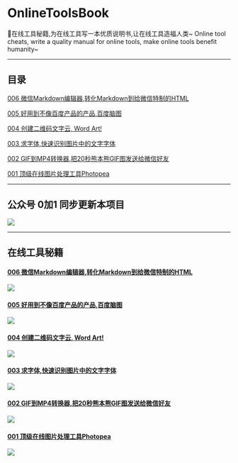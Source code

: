 # OnlineToolsBook

🌈在线工具秘籍,为在线工具写一本优质说明书,让在线工具造福人类~ Online tool cheats, write a quality manual for online tools, make online tools benefit humanity~


---

## 目录

[006 微信Markdown编辑器,转化Markdown到给微信特制的HTML](https://www.v2fy.com/p/md2wx/)

[005 好用到不像百度产品的产品,百度脑图](https://www.v2fy.com/p/baidunaotu/)

[004 创建二维码文字云, Word Art!](https://www.v2fy.com/p/word-art/)

[003 求字体,快速识别图片中的文字字体](https://www.v2fy.com/p/qiuziti/)

[002 GIF到MP4转换器,把20秒熊本熊GIF图发送给微信好友](https://www.v2fy.com/p/gif-to-mp4/)

[001 顶级在线图片处理工具Photopea](https://www.v2fy.com/p/photopea/)


---

## 公众号 0加1 同步更新本项目

![](https://user-images.githubusercontent.com/15868458/73356546-94321980-42d5-11ea-94cc-a8f60e0e1985.gif)



---
## 在线工具秘籍

#### [006 微信Markdown编辑器,转化Markdown到给微信特制的HTML](https://www.v2fy.com/p/md2wx/)

![](https://user-images.githubusercontent.com/15868458/73590429-3c85ef00-451d-11ea-8c12-33f09e0eac45.gif)

#### [005 好用到不像百度产品的产品,百度脑图](https://www.v2fy.com/p/baidunaotu/)


![](https://user-images.githubusercontent.com/15868458/73585351-82ba5e80-44db-11ea-88e8-a817c1c7cfca.gif)

#### [004 创建二维码文字云, Word Art!](https://www.v2fy.com/p/word-art/)

![](https://user-images.githubusercontent.com/15868458/73535907-a8098700-445f-11ea-94f2-5d5ce89bbb74.gif)

#### [003 求字体,快速识别图片中的文字字体](https://www.v2fy.com/p/qiuziti/)

![](https://user-images.githubusercontent.com/15868458/73504194-8382c000-4409-11ea-93ff-b71107dc8bdf.gif)

 #### [002 GIF到MP4转换器,把20秒熊本熊GIF图发送给微信好友](https://www.v2fy.com/p/gif-to-mp4/)

![](https://user-images.githubusercontent.com/15868458/73356545-93998300-42d5-11ea-8ffa-12bc1c419436.gif)


#### [001 顶级在线图片处理工具Photopea](https://www.v2fy.com/p/photopea/)

![](https://user-images.githubusercontent.com/15868458/73324183-0c242380-4285-11ea-855d-b2235af6d97a.gif)


